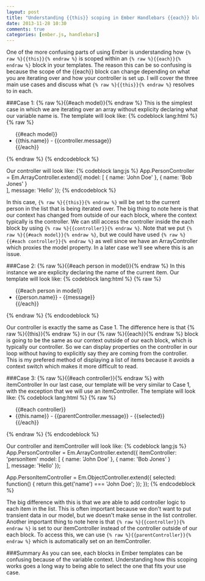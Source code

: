 ```yaml
---
layout: post
title: "Understanding {{this}} scoping in Ember Handlebars {{each}} blocks"
date: 2013-11-28 10:30
comments: true
categories: [ember.js, handlebars]
---
```

One of the more confusing parts of using Ember is understanding how `{% raw %}{{this}}{% endraw %}` is scoped within an `{% raw %}{{each}}{% endraw %}` block in your templates.  The reason this can be so confusing is because the scope of the {{each}} block can change depending on what you are iterating over and how your controller is set up.  I will cover the three main use cases and discuss what `{% raw %}{{this}}{% endraw %}` resolves to in each.

###Case 1: {% raw %}{{#each model}}{% endraw %}
This is the simplest case in which we are iterating over an array without explicity declaring what our variable name is.  The template will look like:
{% codeblock lang:html %}
{% raw %}
<ul>
{{#each model}}
    <li>{{this.name}} - {{controller.message}}</li>
{{/each}}
</ul>
{% endraw %}
{% endcodeblock %}

Our controller will look like:
{% codeblock lang:js %}
App.PersonController = Em.ArrayController.extend({
	model: [
		{ name: 'John Doe' },
		{ name: 'Bob Jones' }			
	],
	message: 'Hello'
});
{% endcodeblock %}

In this case, `{% raw %}{{this}}{% endraw %}` will be set to the current person in the list that is being iterated over.  The big thing to note here is that our context has changed from outside of our each block, where the context typically is the controller.  We can still access the controller inside the each block by using `{% raw %}{{controller}}{% endraw %}`.  Note that we put `{% raw %}{{#each model}}{% endraw %}`, but we could have used `{% raw %}{{#each controller}}{% endraw %}` as well since we have an ArrayController which proxies the model property.  In a later case we'll see where this is an issue.

###Case 2: {% raw %}{{#each person in model}}{% endraw %}
In this instance we are explicity declaring the name of the current item.  Our template will look like:
{% codeblock lang:html %}
{% raw %}
<ul>
{{#each person in model}}
    <li>{{person.name}} - {{message}}</li>
{{/each}}
</ul>
{% endraw %}
{% endcodeblock %}

Our controller is exactly the same as Case 1.  The difference here is that {% raw %}{{this}}{% endraw %} in our {% raw %}{{each}}{% endraw %} block is going to be the same as our context outside of our each block, which is typically our controller.  So we can display properties on the controller in our loop without having to explicitly say they are coming from the controller.  This is my prefered method of displaying a list of items because it avoids a context switch which makes it more difficult to read.

###Case 3: {% raw %}{{#each controller}}{% endraw %} with itemController
In our last case, our template will be very similar to Case 1, with the exception that we will use an itemController.  The template will look like:
{% codeblock lang:html %}
{% raw %}
<ul>
{{#each controller}}
    <li>{{this.name}} - {{parentController.message}} - {{selected}}</li>
{{/each}}
</ul>
{% endraw %}
{% endcodeblock %}

Our controller and itemController will look like:
{% codeblock lang:js %}
App.PersonController = Em.ArrayController.extend({
	itemController: 'personItem'
	model: [
		{ name: 'John Doe' },
		{ name: 'Bob Jones' }			
	],
	message: 'Hello'
});

App.PersonItemController = Em.ObjectController.extend({
	selected: function() {
		return this.get('name') === 'John Doe';
	});
});
{% endcodeblock %}

The big difference with this is that we are able to add controller logic to each item in the list.  This is often important because we don't want to put transient data in our model, but we doesn't make sense in the list controller.  Another important thing to note here is that `{% raw %}{{controller}}{% endraw %}` is set to our itemController instead of the controller outside of our each block.  To access this, we can use `{% raw %}{{parentController}}{% endraw %}` which is automatically set on an itemController.

###Summary
As you can see, each blocks in Ember templates can be confusing because of the variable context.  Understanding how this scoping works goes a long way to being able to select the one that fits your use case.